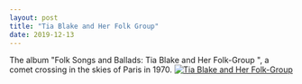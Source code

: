 ```yaml
---
layout: post
title: "Tia Blake and Her Folk Group"
date: 2019-12-13
---
```


The album "Folk Songs and Ballads: Tia Blake and Her Folk-Group ", a comet crossing in the skies of Paris in 1970.
[![Tia Blake and Her Folk-Group](http://img.youtube.com/vi/P3nEMhibg0M/0.jpg)](http://www.youtube.com/watch?v=P3nEMhibg0M "Tia Blake and Her Folk-Group")